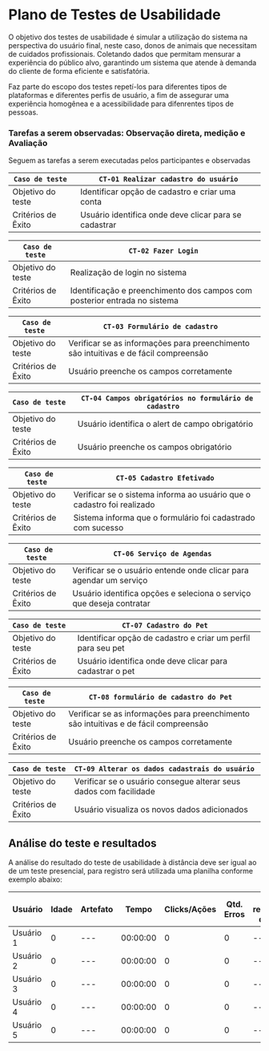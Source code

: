 # Plano de Testes de Usabilidade

O objetivo dos testes de usabilidade é simular a utilização do sistema na perspectiva do usuário final, neste caso, donos de animais que necessitam de cuidados profissionais. Coletando dados que permitam mensurar a experiência do público alvo, garantindo um sistema que atende à demanda do cliente de forma eficiente e satisfatória.

Faz parte do escopo dos testes repetí-los para diferentes tipos de plataformas e diferentes perfis de usuário, a fim de assegurar uma experiência homogênea e a acessibilidade para difenrentes tipos de pessoas.

### Tarefas a serem observadas: Observação direta, medição e Avaliação

Seguem as tarefas a serem executadas pelos participantes e observadas


| `Caso de teste ` | ` CT-01 Realizar cadastro do usuário `                    | 
|--------------------|--------------------------------------------------------| 
| Objetivo do teste            | Identificar opção de cadastro e criar uma conta                |  
| Critérios de Êxito           | Usuário identifica onde deve clicar para se cadastrar| 

| `Caso de teste ` | ` CT-02 Fazer Login `                   | 
|--------------------|--------------------------------------------------------| 
| Objetivo do teste            | Realização de login no sistema                   |  
| Critérios de Êxito           | Identificação e preenchimento dos campos com posterior entrada no sistema| 

| `Caso de teste ` | ` CT-03 Formulário de cadastro  `                    | 
|--------------------|--------------------------------------------------------| 
| Objetivo do teste            | Verificar se as informações para preenchimento são intuitivas e de fácil compreensão |  
| Critérios de Êxito           | Usuário preenche os campos corretamente  | 

| `Caso de teste ` | ` CT-04 Campos obrigatórios no formulário de cadastro   `                    | 
|--------------------|--------------------------------------------------------| 
| Objetivo do teste            | Usuário identifica o alert de campo obrigatório                    |  
| Critérios de Êxito           | Usuário preenche os campos obrigatório|

| `Caso de teste ` | ` CT-05 Cadastro Efetivado `                    | 
|--------------------|--------------------------------------------------------| 
| Objetivo do teste            | Verificar se o sistema informa ao usuário que o cadastro foi realizado                  |  
| Critérios de Êxito           | Sistema informa que o formulário foi cadastrado com sucesso| 

| `Caso de teste ` | ` CT-06 Serviço de Agendas  `                    | 
|--------------------|--------------------------------------------------------| 
| Objetivo do teste            | Verificar se o usuário entende onde clicar para agendar um serviço                 |  
| Critérios de Êxito           | Usuário identifica opções e seleciona o serviço que deseja contratar| 

| `Caso de teste ` | ` CT-07 Cadastro do Pet  `                    | 
|--------------------|--------------------------------------------------------| 
| Objetivo do teste            | Identificar opção de cadastro e criar um perfil para seu pet                 |  
| Critérios de Êxito           | Usuário identifica onde deve clicar para cadastrar o pet| 

| `Caso de teste ` | ` CT-08 formulário de cadastro do Pet  `                    | 
|--------------------|--------------------------------------------------------| 
| Objetivo do teste            | Verificar se as informações para preenchimento são intuitivas e de fácil compreensão|  
| Critérios de Êxito           | Usuário preenche os campos corretamente  |

| `Caso de teste ` | ` CT-09 Alterar os dados cadastrais do usuário  `           | 
|--------------------|--------------------------------------------------------| 
| Objetivo do teste            | Verificar se o usuário consegue alterar seus dados com facilidade |  
| Critérios de Êxito           | Usuário visualiza os novos dados adicionados  | 

## Análise do teste e resultados

A análise do resultado do teste de usabilidade à distância deve ser igual ao de um teste presencial, para registro será utilizada uma planilha conforme exemplo abaixo:

| **Usuário** 	| **Idade** | **Artefato** 	| **Tempo** | **Clicks/Ações** | **Qtd. Erros** | **Se recuperou do erro** | **Comentários e observações** |
| --- 	| --- 	| --- 	| --- | ---  | --- | --- | --- |
| Usuário 1	| 0	| ---	| 00:00:00 | 0  | 0 | --- | --- |
| Usuário 2 | 0	| ---	| 00:00:00 | 0  | 0 | --- | --- |
| Usuário 3	| 0	| ---	| 00:00:00 | 0  | 0 | --- | --- |
| Usuário 4	| 0 | ---	| 00:00:00 | 0  | 0 | ---  | --- |
| Usuário 5	| 0	| ---	| 00:00:00 | 0  | 0 | --- | --- |


